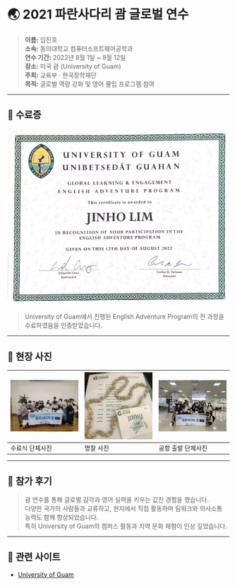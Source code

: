 # 🌏 2021 파란사다리 괌 글로벌 연수

> **이름:** 임진호  
> **소속:** 동의대학교 컴퓨터소프트웨어공학과  
> **연수 기간:** 2022년 8월 1일 ~ 8월 12일  
> **장소:** 미국 괌 (University of Guam)  
> **주최:** 교육부 · 한국장학재단  
> **목적:** 글로벌 역량 강화 및 영어 몰입 프로그램 참여

---

## 🧾 수료증

<div align="center">
  <img src="./수료증.jpg" width="600"/>
</div>

> University of Guam에서 진행된 English Adventure Program의 전 과정을 수료하였음을 인증받았습니다.

---



## 📸 현장 사진

| ![](./단체샷.jpg) | ![](./명찰jpg.jpg) | ![](./단체샷2.jpg) |
|------------------|--------------------|--------------------|
| 수료식 단체사진    | 명찰 사진   | 공항 출발 단체사진   |

---

## 💬 참가 후기

> 괌 연수를 통해 글로벌 감각과 영어 실력을 키우는 값진 경험을 했습니다.  
> 다양한 국가의 사람들과 교류하고, 현지에서 직접 활동하며 팀워크와 의사소통 능력도 함께 향상되었습니다.  
> 특히 University of Guam의 캠퍼스 활동과 지역 문화 체험이 인상 깊었습니다.

---


## 🔗 관련 사이트

- [University of Guam](https://www.uog.edu/)
